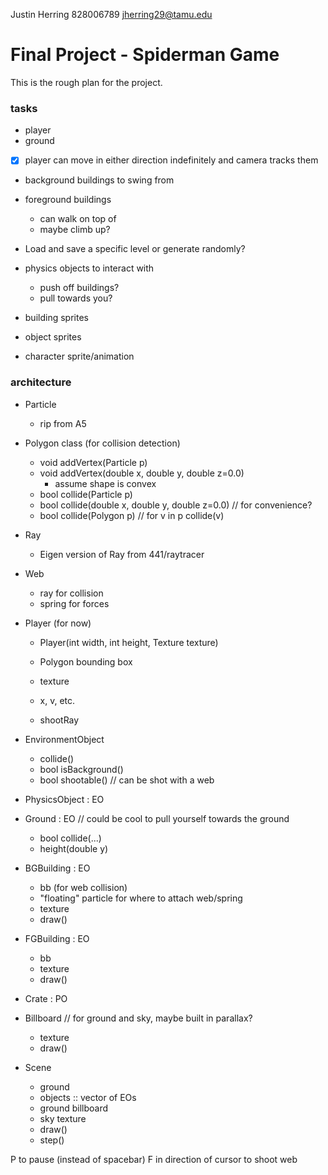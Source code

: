 Justin Herring
828006789
jherring29@tamu.edu

# Final Project - Spiderman Game

This is the rough plan for the project.

### tasks
* player
* ground

- [x] player can move in either direction indefinitely and camera tracks them

* background buildings to swing from
* foreground buildings
    * can walk on top of
    * maybe climb up?

* Load and save a specific level or generate randomly?

* physics objects to interact with
    * push off buildings?
    * pull towards you?

* building sprites
* object sprites
* character sprite/animation

### architecture
* Particle
    * rip from A5
* Polygon class (for collision detection)
    * void addVertex(Particle p)
    * void addVertex(double x, double y, double z=0.0)
        * assume shape is convex
    * bool collide(Particle p)
    * bool collide(double x, double y, double z=0.0) // for convenience?
    * bool collide(Polygon p) // for v in p collide(v) 
* Ray
    * Eigen version of Ray from 441/raytracer
* Web
    * ray for collision
    * spring for forces

* Player (for now)
    * Player(int width, int height, Texture texture)
    * Polygon bounding box
    * texture
    * x, v, etc.

    * shootRay

* EnvironmentObject
    * collide()
    * bool isBackground()
    * bool shootable() // can be shot with a web 
* PhysicsObject : EO
* Ground : EO // could be cool to pull yourself towards the ground
    * bool collide(...)
    * height(double y)
* BGBuilding : EO
    * bb (for web collision)
    * "floating" particle for where to attach web/spring
    * texture
    * draw()
* FGBuilding : EO
    * bb
    * texture
    * draw()
* Crate : PO

* Billboard // for ground and sky, maybe built in parallax?
    * texture
    * draw()
* Scene
    * ground
    * objects :: vector of EOs
    * ground billboard
    * sky texture
    * draw()
    * step()

P to pause (instead of spacebar)
F in direction of cursor to shoot web

